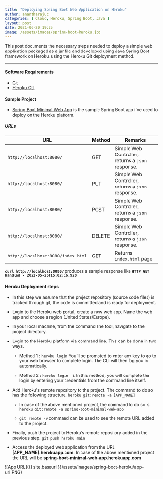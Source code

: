 ```yaml
---
title: "Deploying Spring Boot Web Application on Heroku"
author: anantharajuc
categories: [ Cloud, Heroku, Spring Boot, Java ]
layout: post
date: 2021-06-20 19:35
image: /assets/images/spring-boot-heroku.jpg
---
```


This post documents the necessary steps needed to deploy a simple web application packaged as a jar file and developed using Java Spring Boot framework on Heroku, using the Heroku Git deployment method.

---

#### Software Requirements

- [Git](https://git-scm.com/downloads)
- [Heroku CLI](https://devcenter.heroku.com/articles/heroku-cli#download-and-install)

#### Sample Project

- [Spring Boot Minimal Web App](https://github.com/AnanthaRajuC/Spring-Boot-Minimal-Web-App) is the sample Spring Boot app i've used to deploy on the Heroku platform.

##### URLs

|                      URL          | Method |                      Remarks                     |
|-----------------------------------|--------|--------------------------------------------------|
|`http://localhost:8080/`           | GET    | Simple Web Controller, returns a `json` response.|
|`http://localhost:8080/`           | PUT    | Simple Web Controller, returns a `json` response.|
|`http://localhost:8080/`           | POST   | Simple Web Controller, returns a `json` response.|
|`http://localhost:8080/`           | DELETE | Simple Web Controller, returns a `json` response.|
|`http://localhost:8080/index.html` | GET    | Returns `index.html` page                        |

**`curl http://localhost:8080/`** produces a sample response like **`HTTP GET Handled - 2021-05-25T15:02:16.928`**

#### Heroku Deployment steps

- In this step we assume that the project repository (source code files) is tracked through git, the code is committed and is ready for deployment.

- Login to the Heroku web portal, create a new web app. Name the web app and choose a region (United States/Europe).

- In your local machine, from the command line tool, navigate to the project directory.

- Login to the Heroku platform via command line. This can be done in two ways.

	- Method 1 : `heroku login` You’ll be prompted to enter any key to go to your web browser to complete login. The CLI will then log you in automatically.
	
	- Method 2 : `heroku login -i` In this method, you will complete the login by entering your credentials from the command line itself.
	
- Add Heroku's remote repository to the project. The command to do so has the following structure. `heroku git:remote -a [APP_NAME]`

	- In case of the above mentioned project, the command to do so is `heroku git:remote -a spring-boot-minimal-web-app`
	
	- `git remote -v` command can be used to see the remote URL added to the project.

- Finally, push the project to Heroku's remote repository added in the previous step. `git push heroku main`

- Access the deployed web application from the URL **[APP_NAME].herokuapp.com**. In case of the above mentioned project the URL will be **spring-boot-minimal-web-app.herokuapp.com**

![App URL]({{ site.baseurl }}/assets/images/spring-boot-heroku/app-url.PNG)

